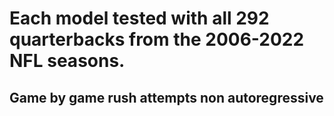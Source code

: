 # Each model tested with all 292 quarterbacks from the 2006-2022 NFL seasons.

## Game by game rush attempts non autoregressive
